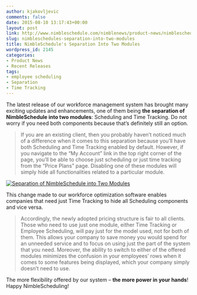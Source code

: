 ```yaml
---
author: kjakovljevic
comments: false
date: 2015-08-10 13:17:43+00:00
layout: post
link: http://www.nimbleschedule.com/nimblenews/product-news/nimbleschedules-separation-into-two-modules/
slug: nimbleschedules-separation-into-two-modules
title: NimbleSchedule's Separation Into Two Modules
wordpress_id: 2145
categories:
- Product News
- Recent Releases
tags:
- employee scheduling
- Separation
- Time Tracking
---
```


The latest release of our workforce management system has brought many exciting updates and enhancements, one of them being **the separation of NimbleSchedule into two modules**: Scheduling and Time Tracking. Do not worry if you need both components because that’s definitely still an option. 



<blockquote>If you are an existing client, then you probably haven’t noticed much of a difference when it comes to this separation because you’ll have both Scheduling and Time Tracking enabled by default. However, if you navigate to the “My Account” link in the top right corner of the page, you’ll be able to choose just scheduling or just time tracking from the “Price Plans” page. Disabling one of these modules will simply hide all functionalities related to a particular module.</blockquote>



[![Separation of NimbleSchedule into Two Modules](http://www.nimbleschedule.com/wp-content/uploads/2015/08/Scheduling-And-Time-Tracking.jpg)](http://www.nimbleschedule.com/wp-content/uploads/2015/08/Scheduling-And-Time-Tracking.jpg)  
  
  


This change made to our workforce optimization software enables companies that need just Time Tracking to hide all Scheduling components and vice versa.



<blockquote>Accordingly, the newly adopted pricing structure is fair to all clients. Those who need to use just one module, either Time Tracking or Employee Scheduling, will pay just for the model used, not for both of them. This allows your company to save money you would spend for an unneeded service and to focus on using just the part of the system that you need. Moreover, the ability to switch to either of the offered modules minimizes the confusion in your employees’ rows when it comes to some features being displayed, which your company simply doesn’t need to use.</blockquote>



The more flexibility offered by our system – **the more power in your hands**! Happy NimbleScheduling!

